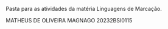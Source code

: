 Pasta para as atividades da matéria Linguagens de Marcação.

MATHEUS DE OLIVEIRA MAGNAGO
20232BSI0115
